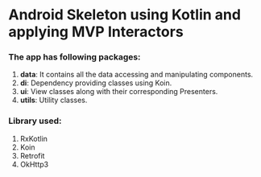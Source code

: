 # Android Skeleton using Kotlin and applying MVP Interactors

### The app has following packages:
1. **data**: It contains all the data accessing and manipulating components.
2. **di**: Dependency providing classes using Koin.
3. **ui**: View classes along with their corresponding Presenters.
4. **utils**: Utility classes.


### Library used:
1. RxKotlin
2. Koin
3. Retrofit
4. OkHttp3
